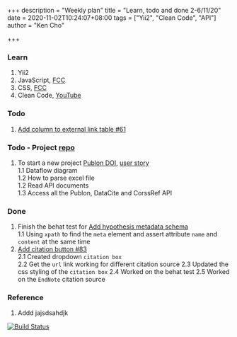 +++
description = "Weekly plan"
title = "Learn, todo and done 2-6/11/20"
date = 2020-11-02T10:24:07+08:00
tags = ["Yii2", "Clean Code", "API"]
author = "Ken Cho"

+++  
### Learn
1. Yii2
2. JavaScript, [FCC](https://www.freecodecamp.org/learn/)
3. CSS, [FCC](https://www.freecodecamp.org/learn/)
4. Clean Code, [YouTube](https://www.youtube.com/watch?v=7EmboKQH8lM)

### Todo
1. [Add column to external link table #61](https://github.com/gigascience/gigadb-website/issues/61)  
  

### Todo - Project [repo](https://github.com/kencho51/test/tree/develop/mint_doi)
1. To start a new project [Publon DOI](https://drive.google.com/file/d/1bCUUq86WwNko8u1JImGmj96s3Rqv0Ldj/view?usp=sharing), [user story](https://docs.google.com/document/d/1CopK9e9QclOd91WRN1LREEBefMDb5cWoHiElj3IfKLc/edit#heading=h.2b6t0w755r3s)  
    1.1 Dataflow diagram  
    1.2 How to parse excel file  
    1.2 Read API documents  
    1.3 Access all the Publon, DataCite and CorssRef API  

### Done
1. Finish the behat test for [Add hypothesis metadata schema](https://github.com/gigascience/gigadb-website/pull/516)  
    1.1 Using `xpath` to find the `meta` element and assert attribute `name` and `content` at the same time  
2. [Add citation button #83](https://github.com/gigascience/gigadb-website/issues/83)  
    2.1 Created dropdown `citation box`  
    2.2 Get the `url` link working for different citation source
    2.3 Updated the css styling of the `citation box`
    2.4 Worked on the behat test
    2.5 Worked on the `EndNote` citation source
     
### Reference
1. Addd jajsdsahdjk

[![Build Status](https://travis-ci.org/kencho51/gigathing.svg?branch=master)](https://travis-ci.org/kencho51/gigathing)

